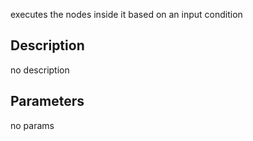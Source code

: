 executes the nodes inside it based on an input condition




## Description
no description
## Parameters
no params